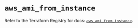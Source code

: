# `aws_ami_from_instance`

Refer to the Terraform Registry for docs: [`aws_ami_from_instance`](https://registry.terraform.io/providers/hashicorp/aws/5.49.0/docs/resources/ami_from_instance).
